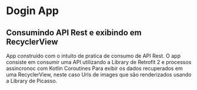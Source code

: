 # Dogin App
## Consumindo API Rest e exibindo em RecyclerView
App construido com o intuito de pratica de consumo de API Rest.
O app consiste em consumir uma API utilizando a Library de Retrofit 2 e processos assincronoc com Kotlin Coroutines
Para exibir os dados recuperados em uma RecyclerView, neste caso Urls de images que são renderizados usando a Library 
de Picasso.
